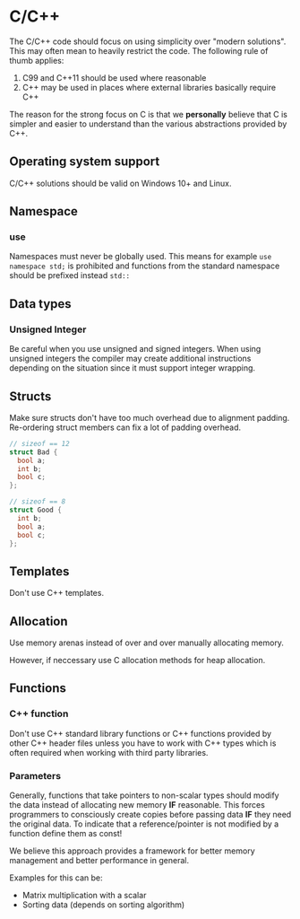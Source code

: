 # C/C++

The C/C++ code should focus on using simplicity over "modern solutions". This may often mean to heavily restrict the code. The following rule of thumb applies:

1. C99 and C++11 should be used where reasonable
2. C++ may be used in places where external libraries basically require C++

The reason for the strong focus on C is that we **personally** believe that C is simpler and easier to understand than the various abstractions provided by C++.

## Operating system support

C/C++ solutions should be valid on Windows 10+ and Linux.

## Namespace

### use

Namespaces must never be globally used. This means for example `use namespace std;` is prohibited and functions from the standard namespace should be prefixed instead `std::`

## Data types

### Unsigned Integer

Be careful when you use unsigned and signed integers. When using unsigned integers the compiler may create additional instructions depending on the situation since it must support integer wrapping.

## Structs

Make sure structs don't have too much overhead due to alignment padding. Re-ordering struct members can fix a lot of padding overhead.

```c++
// sizeof == 12
struct Bad {
  bool a;
  int b;
  bool c;
};
```

```c++
// sizeof == 8
struct Good {
  int b;
  bool a;
  bool c;
};
```

## Templates

Don't use C++ templates.

## Allocation

Use memory arenas instead of over and over manually allocating memory.

However, if neccessary use C allocation methods for heap allocation.

## Functions

### C++ function

Don't use C++ standard library functions or C++ functions provided by other C++ header files unless you have to work with C++ types which is often required when working with third party libraries.

### Parameters

Generally, functions that take pointers to non-scalar types should modify the data instead of allocating new memory **IF** reasonable. This forces programmers to consciously create copies before passing data **IF** they need the original data. To indicate that a reference/pointer is not modified by a function define them as const!

We believe this approach provides a framework for better memory management and better performance in general.

Examples for this can be:

* Matrix multiplication with a scalar
* Sorting data (depends on sorting algorithm)
